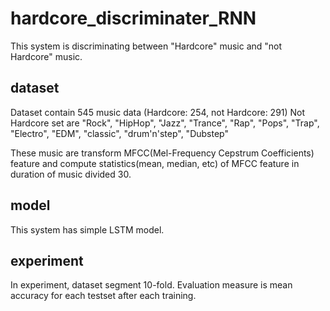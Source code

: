 # hardcore_discriminater_RNN

This system is discriminating between "Hardcore" music and "not Hardcore" music.

## dataset 
Dataset contain 545 music data (Hardcore: 254, not Hardcore: 291)
Not Hardcore set are "Rock", "HipHop", "Jazz", "Trance", "Rap", "Pops", "Trap", "Electro", "EDM", "classic", "drum'n'step", "Dubstep"

These music are transform MFCC(Mel-Frequency Cepstrum Coefficients) feature and compute statistics(mean, median, etc) of MFCC feature in duration of music divided 30.

## model
This system has simple LSTM model.

## experiment
In experiment, dataset segment 10-fold.
Evaluation measure is mean accuracy for each testset after each training.   
